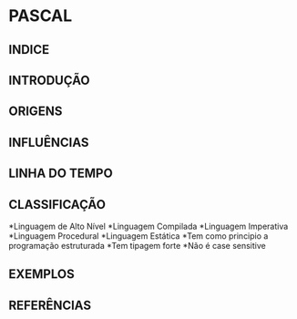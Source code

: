 # PASCAL

## INDICE

## INTRODUÇÃO

## ORIGENS

## INFLUÊNCIAS

## LINHA DO TEMPO

## CLASSIFICAÇÃO
*Linguagem de Alto Nível
*Linguagem Compilada
*Linguagem Imperativa
*Linguagem Procedural
*Linguagem Estática
*Tem como principio a programação estruturada
*Tem tipagem forte
*Não é case sensitive

## EXEMPLOS

## REFERÊNCIAS

